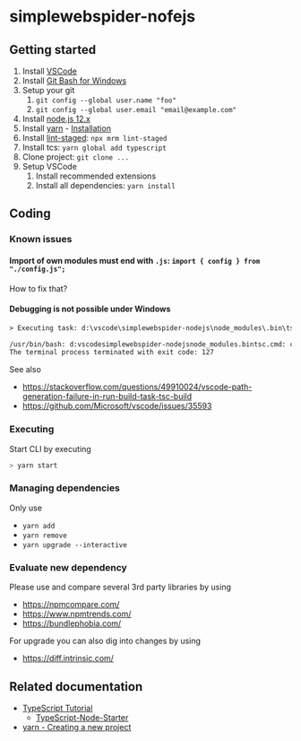 # simplewebspider-nofejs

## Getting started

1. Install [VSCode](https://code.visualstudio.com/)
2. Install [Git Bash for Windows](https://gitforwindows.org/)
3. Setup your git
   1. `git config --global user.name "foo"`
   2. `git config --global user.email "email@example.com"`
4. Install [node.js 12.x](https://nodejs.org/)
5. Install [yarn](https://yarnpkg.com/) - [Installation](https://classic.yarnpkg.com/en/docs/install/#windows-stable)
6. Install [lint-staged](https://github.com/okonet/lint-staged): `npx mrm lint-staged`
7. Install tcs: `yarn global add typescript`
8. Clone project: `git clone ...`
9. Setup VSCode
   1. Install recommended extensions
   2. Install all dependencies: `yarn install`

## Coding

### Known issues

#### Import of own modules must end with `.js`: `import { config } from "./config.js";`

How to fix that?

#### Debugging is not possible under Windows

```txt
> Executing task: d:\vscode\simplewebspider-nodejs\node_modules\.bin\tsc.cmd -p d:\vscode\simplewebspider-nodejs\tsconfig.json <

/usr/bin/bash: d:vscodesimplewebspider-nodejsnode_modules.bintsc.cmd: command not found
The terminal process terminated with exit code: 127
```

See also

* <https://stackoverflow.com/questions/49910024/vscode-path-generation-failure-in-run-build-task-tsc-build>
* <https://github.com/Microsoft/vscode/issues/35593>

### Executing

Start CLI by executing

```sh
> yarn start
```

### Managing dependencies

Only use

* `yarn add`
* `yarn remove`
* `yarn upgrade --interactive`

### Evaluate new dependency

Please use and compare several 3rd party libraries by using

* <https://npmcompare.com/>
* <https://www.npmtrends.com/>
* <https://bundlephobia.com/>

For upgrade you can also dig into changes by using

* <https://diff.intrinsic.com/>

## Related documentation

* [TypeScript Tutorial](https://www.typescriptlang.org/docs/tutorial.html)
  * [TypeScript-Node-Starter](https://github.com/microsoft/TypeScript-Node-Starter/blob/master/README.md)
* [yarn - Creating a new project](https://classic.yarnpkg.com/en/docs/creating-a-project/)
